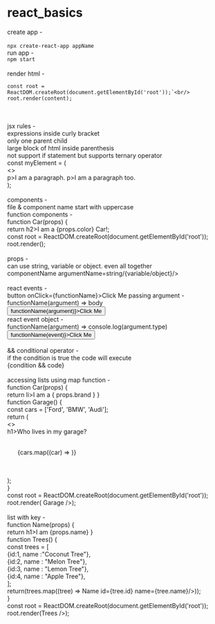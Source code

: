 # react_basics
create app -<br/><br/>
`npx create-react-app appName`<br/>
run app -<br/>
`npm start`<br/>
<br/>
render html -<br/>
```react
const root = ReactDOM.createRoot(document.getElementById('root'));`<br/>
root.render(content);
```
<br/>
<br/>
jsx rules -<br/>
expressions inside curly bracket<br/>
only one parent child<br/>
large block of html inside parenthesis<br/>
not support if statement but supports ternary operator<br/>
const myElement = (<br/>
  <><br/>
  p>I am a paragraph.</p<br/>
  p>I am a paragraph too.</p<br/>
  </><br/>
);<br/>
<br/>
components -<br/>
file & component name start with uppercase<br/>
function components -<br/>
function Car(props) {<br/>
  return h2>I am a {props.color} Car!</h2>;<br/
}<br/>
const root = ReactDOM.createRoot(document.getElementById('root'));<br/>
root.render(<Car color="red"/>);<br/>
<br/>
props -<br/>
can use string, variable or object. even all together<br/>
componentName argumentName=string/{variable/object}/><br/>
<br/>
react events -<br/>
button onClick={functionName}>Click Me</button <br/>
passing argument -<br/>
functionName(argument) => body<br/>
<button onClick={() => functionName(argument)}>Click Me</button><br/>
react event object -<br/>
functionName(argument) => console.log(argument.type)<br/>
<button onClick={(event) => functionName(event)}>Click Me</button><br/>
<br/>
&& conditional operator -<br/>
if the condition is true the code will execute<br/>
{condition && code}<br/>
<br/>
accessing lists using map function -<br/>
function Car(props) {<br/>
  return li>I am a { props.brand }</li ;<br/>
}<br/>
function Garage() {<br/>
  const cars = ['Ford', 'BMW', 'Audi'];<br/>
  return (<br/>
    <><br/>
      h1>Who lives in my garage?</h1 <br/>
      <ul><br/>
        {cars.map((car) => <Car brand={car} >)}<br/>
      </ul><br/>
    </><br/>
  );<br/>
}<br/>
const root = ReactDOM.createRoot(document.getElementById('root'));<br/>
root.render( Garage />);<br/>
<br/>
list with key -<br/>
function Name(props) {<br/>
  return h1>I am {props.name}</h1 <br/>
}<br/>
function Trees() {<br/>
  const trees = [<br/>
    {id:1, name :"Coconut Tree"},<br/>
    {id:2, name : "Melon Tree"},<br/>
    {id:3, name : "Lemon Tree"},<br/>
    {id:4, name : "Apple Tree"},<br/>
  ];<br/>
  return(trees.map((tree) => Name id={tree.id} name={tree.name}/>));<br/>
}<br/>
const root = ReactDOM.createRoot(document.getElementById('root'));<br/>
root.render(Trees />);<br/>
<br/>
